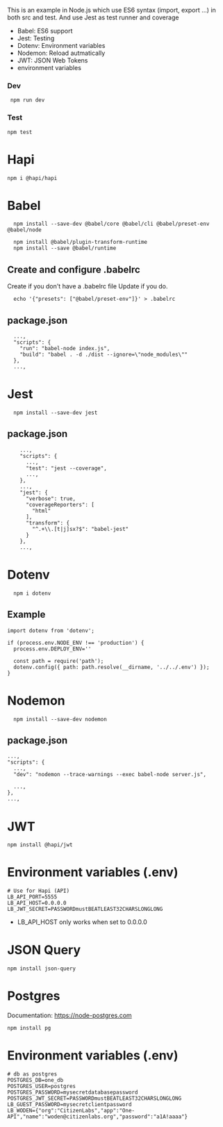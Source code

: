 This is an example in Node.js which use ES6 syntax (import, export ...) in both src and test. And use Jest as test runner and coverage

- Babel: ES6 support
- Jest: Testing
- Dotenv: Environment variables
- Nodemon: Reload autmatically
- JWT: JSON Web Tokens
- environment variables


### Dev

``` npm run dev```

### Test

``` npm test ```
# Hapi

```
npm i @hapi/hapi
```

# Babel

```
  npm install --save-dev @babel/core @babel/cli @babel/preset-env @babel/node

  npm install @babel/plugin-transform-runtime
  npm install --save @babel/runtime
```

## Create and configure .babelrc
Create if you don't have a .babelrc file
Update if you do.
```
  echo '{"presets": ["@babel/preset-env"]}' > .babelrc
```

## package.json

```
  ...,
  "scripts": {
    "run": "babel-node index.js",
    "build": "babel . -d ./dist --ignore=\"node_modules\""
  },
  ...,
```

# Jest
```
  npm install --save-dev jest
```

## package.json

```    
    ...,
    "scripts": {
      ...,
      "test": "jest --coverage",
      ...,
    },
    ...,
    "jest": {
      "verbose": true,
      "coverageReporters": [
        "html"
      ],
      "transform": {
        "^.+\\.[t|j]sx?$": "babel-jest"
      }
    },
    ...,

```

# Dotenv

```
  npm i dotenv
```
## Example

```
import dotenv from 'dotenv';

if (process.env.NODE_ENV !== 'production') {
  process.env.DEPLOY_ENV=''

  const path = require('path');
  dotenv.config({ path: path.resolve(__dirname, '../../.env') });
}
```

# Nodemon

```
  npm install --save-dev nodemon

```
## package.json

```
...,
"scripts": {
  ...,
  "dev": "nodemon --trace-warnings --exec babel-node server.js",

  ...,
},
...,
```
# JWT
```
npm install @hapi/jwt
```

# Environment variables (.env)
```
# Use for Hapi (API)
LB_API_PORT=5555
LB_API_HOST=0.0.0.0
LB_JWT_SECRET=PASSWORDmustBEATLEAST32CHARSLONGLONG
```
* LB_API_HOST only works when set to 0.0.0.0

# JSON Query
```
npm install json-query
```
# Postgres
Documentation: https://node-postgres.com
```
npm install pg
```
# Environment variables (.env)
```
# db as postgres
POSTGRES_DB=one_db
POSTGRES_USER=postgres
POSTGRES_PASSWORD=mysecretdatabasepassword
POSTGRES_JWT_SECRET=PASSWORDmustBEATLEAST32CHARSLONGLONG
LB_GUEST_PASSWORD=mysecretclientpassword
LB_WODEN={"org":"CitizenLabs","app":"One-API","name":"woden@citizenlabs.org","password":"a1A!aaaa"}

```
